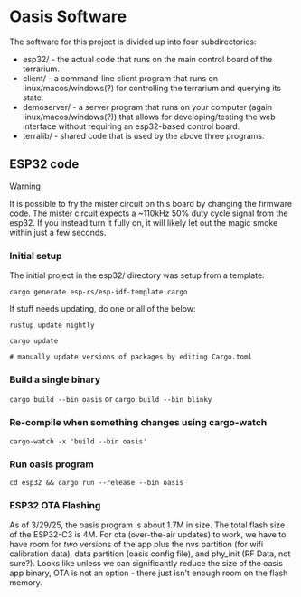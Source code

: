 # Oasis Software

The software for this project is divided up into four subdirectories:

- esp32/ - the actual code that runs on the main control board of the terrarium.
- client/ - a command-line client program that runs on linux/macos/windows(?) for controlling the terrarium and querying its state.
- demoserver/ - a server program that runs on your computer (again linux/macos/windows(?)) that allows for developing/testing the web interface without requiring an esp32-based control board.
- terralib/ - shared code that is used by the above three programs.

## ESP32 code

> [!WARNING]
> It is possible to fry the mister circuit on this board by changing the firmware code. The mister circuit expects a ~110kHz 50% duty cycle signal from the esp32. If you instead turn it fully on, it will likely let out the magic smoke within just a few seconds.

### Initial setup

The initial project in the esp32/ directory was setup from a template:

`cargo generate esp-rs/esp-idf-template cargo`

If stuff needs updating, do one or all of the below:

```
rustup update nightly

cargo update

# manually update versions of packages by editing Cargo.toml
```

### Build a single binary

`cargo build --bin oasis` or `cargo build --bin blinky`

### Re-compile when something changes using cargo-watch

`cargo-watch -x 'build --bin oasis'`

### Run oasis program

`cd esp32 && cargo run --release --bin oasis`

### ESP32 OTA Flashing

As of 3/29/25, the oasis program is about 1.7M in size. The total flash size of the ESP32-C3 is 4M. For ota (over-the-air updates) to work, we have to have room for _two_ versions of the app plus the nvs partition (for wifi calibration data), data partition (oasis config file), and phy_init (RF Data, not sure?). Looks like unless we can significantly reduce the size of the oasis app binary, OTA is not an option - there just isn't enough room on the flash memory.
